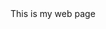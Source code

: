 <html>
  <head>
    <title> My web page </title>
  </head>
  <body>
      This is my web page
  </body>  
</html>
